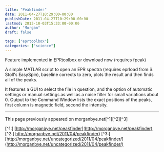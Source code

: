 ```yaml
---
title: "Peakfinder"
date: 2011-04-27T10:29:00-00:00
publishDate: 2011-04-27T10:29:00-00:00
lastmod: 2013-10-03T15:33:00-00:00
author: "Morgan"
draft: false

tags: ["eprtoolbox"]
categories: ["science"]
---
```


Feature implemented in EPRtoolbox or download now (requires fpeak)

A simple MATLAB script to open an EPR spectra (requires eprload from S. Stoll's EasySpin), baseline corrects to zero, plots the result and then finds all of the peaks.

It features a GUI to select the file in question, and the option of automatic settings or manual settings as well as a noise filter for small variations about 0.
Output to the Command Window lists the exact positions of the peaks, first column is magnetic field, second the intensity.



----
This page previously appeared on morganbye.net[^1][^2][^3]

[^1:] [http://morganbye.net/peakfinder](http://morganbye.net/peakfinder)
[^2:] [http://morganbye.net/2011/04/peakfinder)](http://morganbye.net/eprtoolbox/peakfinder)
[^3:] [http://morganbye.net/uncategorized/2011/04/peakfinder/](http://morganbye.net/uncategorized/2011/04/peakfinder/)

